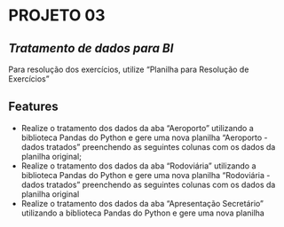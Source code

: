# PROJETO 03
## _Tratamento de dados para BI_


Para resolução dos exercícios, utilize “Planilha para Resolução de Exercícios”

## Features

- Realize o tratamento dos dados da aba “Aeroporto” utilizando a biblioteca Pandas do Python e gere uma nova planilha “Aeroporto - dados tratados” preenchendo as seguintes colunas com os dados da planilha original;
-  Realize o tratamento dos dados da aba “Rodoviária” utilizando a biblioteca Pandas do Python e gere uma nova planilha “Rodoviária - dados tratados” preenchendo as seguintes colunas com os dados da planilha original
- Realize o tratamento dos dados da aba “Apresentação Secretário” utilizando a biblioteca Pandas do Python e gere uma nova planilha